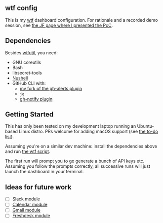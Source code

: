 ## wtf config

This is my [wtf](https://wtfutil.com/) dashboard configuration. For
rationale and a recorded demo session, see [the JF page where I presented the
PoC](https://thermondo.atlassian.net/l/cp/BRMRT6BT).

## Dependencies

Besides [wtfutil](https://wtfutil.com/installation/), you need:

* GNU coreutils
* Bash
* libsecret-tools
* [Nushell](https://www.nushell.sh/)
* GitHub CLI with:
  * [my fork of the gh-alerts plugin](https://github.com/pcrock-thmdo/gh-alerts/)
  * `jq`
  * [gh-notify plugin](https://github.com/pcrockett/gh-notify)

## Getting Started

This has only been tested on my development laptop running an Ubuntu-based Linux distro.
PRs welcome for adding macOS support (see [the to-do list](#ideas-for-future-work)).

Assuming you're on a similar dev machine: install the dependencies above and run [the
wtf script](./wtf).

The first run will prompt you to go generate a bunch of API keys etc. Assuming you
follow the prompts correctly, all successive runs will just launch the dashboard in
your terminal.

## Ideas for future work

* [ ] [Slack module](https://api.slack.com/methods/search.messages)
* [ ] [Calendar module](https://wtfutil.com/modules/google/gcal/)
* [ ] [Gmail module](https://developers.google.com/gmail/api/guides/filtering)
* [ ] [Freshdesk module](https://developers.freshdesk.com/api/#list_all_tickets)
